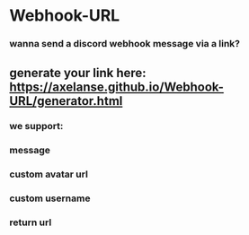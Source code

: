 # Webhook-URL
### wanna send a discord webhook message via a link?
## generate your link here: https://axelanse.github.io/Webhook-URL/generator.html
### we support:
### message
### custom avatar url
### custom username
### return url


